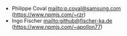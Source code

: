 * Philippe Coval <mailto:p.coval@samsung.com> (https://www.npmjs.com/~rzr)
* Ingo Fischer <mailto:github@fischer-ka.de> (https://www.npmjs.com/~apollon77)
